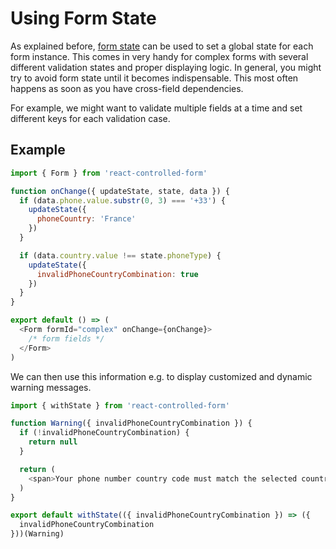 # Using Form State

As explained before, [form state](../basics/State.md) can be used to set a global state for each form instance.
This comes in very handy for complex forms with several different validation states and proper displaying logic. In general, you might try to avoid form state until it becomes indispensable. This most often happens as soon as you have cross-field dependencies.

For example, we might want to validate multiple fields at a time and set different keys for each validation case.

## Example
```javascript
import { Form } from 'react-controlled-form'

function onChange({ updateState, state, data }) {
  if (data.phone.value.substr(0, 3) === '+33') {
    updateState({
      phoneCountry: 'France'
    })
  }

  if (data.country.value !== state.phoneType) {
    updateState({
      invalidPhoneCountryCombination: true
    })
  }
}

export default () => (
  <Form formId="complex" onChange={onChange}>
    /* form fields */
  </Form>
)
```

We can then use this information e.g. to display customized and dynamic warning messages.

```javascript
import { withState } from 'react-controlled-form'

function Warning({ invalidPhoneCountryCombination }) {
  if (!invalidPhoneCountryCombination) {
    return null
  }

  return (
    <span>Your phone number country code must match the selected country.</span>
  )
}

export default withState(({ invalidPhoneCountryCombination }) => ({
  invalidPhoneCountryCombination
}))(Warning)
```
